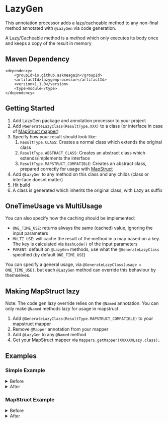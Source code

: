 # LazyGen

This annotation processor adds a lazy/cacheable method to any non-final method annotated with `@LazyGen` via code
generation.

A Lazy/Cacheable method is a method which only executes its body once and keeps a copy of the result in memory

## Maven Dependency

    <dependency>
        <groupId>io.github.askmeagain</groupId>
        <artifactId>lazygenprocessor</artifactId>
        <version>1.1.0</version>
        <type>module</type>
    </dependency>

## Getting Started

1. Add LazyGen package and annotation processor to your project
2. Add `@GenerateLazyClass(ResultType.XXX)` to a class (or interface in case
   of [MapStruct mapper](https://github.com/mapstruct/mapstruct))
3. Specify how your result should look like:
   1. `ResultType.CLASS`: Creates a normal class which extends the original class
   2. `ResultType.ABSTRACT_CLASS`: Creates an abstract class which extends/implements the interface
   3. `ResultType.MAPSTRUCT_COMPATIBLE`: Creates an abstract class, prepared correctly for usage with
      [MapStruct](https://github.com/mapstruct/mapstruct)
4. Add `@LazyGen` to any method on this class and any childs (class or interface doesnt matter)
5. Hit build
6. A class is generated which inherits the original class, with Lazy as suffix

## OneTimeUsage vs MultiUsage

You can also specify how the caching should be implemented:

* `ONE_TIME_USE`: returns always the same (cached) value, ignoring the input parameters
* `MULTI_USE`: will cache the result of the method in a map based on a key. The key is calculated via
  `hashCode()` of the input parameters
* `PARENT`: default on `@LazyGen` methods, use what the `@GenerateLazyClass` specified (by default `ONE_TIME_USE`)

You can specify a general usage, via `@GenerateLazyClass(usage = ONE_TIME_USE)`, but each `@LazyGen` method can override
this behaviour by themselves.

## Making MapStruct lazy

Note: The code gen lazy override relies on the `@Named` annotation. You can only make `@Named` methods lazy for usage in
mapstruct

1. Add `@GenerateLazyClass(ResultType.MAPSTRUCT_COMPATIBLE)` to your mapstruct mapper
2. Remove `@Mapper` annotation from your mapper
3. Add `@LazyGen` to any `@Named` method
4. Get your MapStruct mapper via `Mappers.getMapper(XXXXXXLazy.class);`

## Examples

### Simple Example

<details><summary>Before</summary>
<p>

    @GenerateLazyClass
    public class NormalClass {
        
        @LazyGen
        String abc(){
            return "Test";
        }
    }

</p>
</details>

<details><summary>After</summary>
<p>

    public class LazyNormalClass extends NormalClass {
        private java.lang.String _abc;
        
        @Override
        public java.lang.String abc() {
            if (_abc != null) {
                return _abc;
            }
            _abc = super.abc();
            return _abc;
        }
    }

</p>
</details>

### MapStruct Example

<details><summary>Before</summary>
<p>

    @GenerateLazyClass(ResultType.MAPSTRUCT_COMPATIBLE)
    public interface TestMapper {
    
        @Mapping(target = ".", source = "input", qualifiedByName = "a")
        String mapSummations(String input);
        
        @LazyGen
        @Named("a")
        default String a(TestMapper calculator) {
            System.out.println("a");
            return "a";
        }
    }

</p>
</details>

<details><summary>After</summary>
<p>

    @Mapper
    public abstract class LazyTestMapper implements TestMapper {
    
        @Named("a")
        @Override
        public java.lang.String a(io.github.askmeagain.lazygen.calculator.simple.MapstructAbstractClass _TestMapper0) {
            if (_a != null) {
                return _a;
            }
            _a = TestMapper.super.a(_TestMapper0);
            return _a;
        }
        private java.lang.String _a;
    }

</p>
</details>
